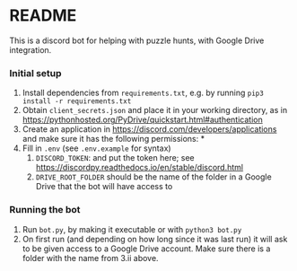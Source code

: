 # README #

This is a discord bot for helping with puzzle hunts, with Google Drive integration.

### Initial setup ###
1. Install dependencies from `requirements.txt`, e.g. by running `pip3 install -r requirements.txt`
1. Obtain `client_secrets.json` and place it in your working directory, as in https://pythonhosted.org/PyDrive/quickstart.html#authentication
1. Create an application in https://discord.com/developers/applications and make sure it has the following permissions:
   * 
1. Fill in `.env` (see `.env.example` for syntax)
    1. `DISCORD_TOKEN`:  and put the token here; see https://discordpy.readthedocs.io/en/stable/discord.html  
    1. `DRIVE_ROOT_FOLDER` should be the name of the folder in a Google Drive that the bot will have access to

### Running the bot ###
1. Run `bot.py`, by making it executable or with `python3 bot.py`
1. On first run (and depending on how long since it was last run) it will ask to be given access to a Google Drive account. Make sure there is a folder with the name from 3.ii above.